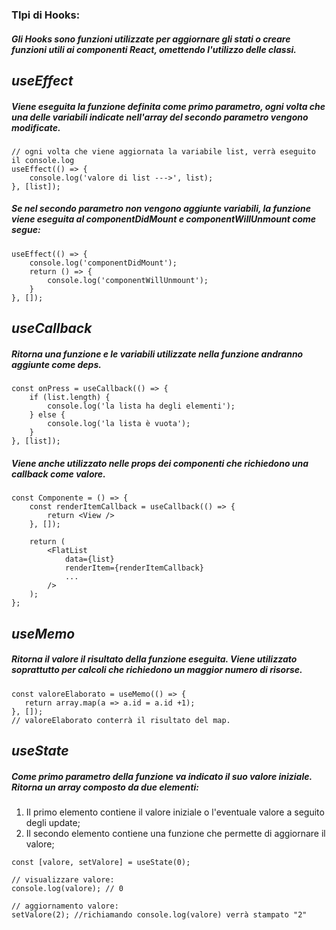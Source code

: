 ### TIpi di Hooks:

##### Gli Hooks sono funzioni utilizzate per aggiornare gli stati o creare funzioni utili ai componenti React, omettendo l'utilizzo delle classi.

## *useEffect*<br/>
##### Viene eseguita la funzione definita come primo parametro, ogni volta che una delle variabili indicate nell'array del secondo parametro vengono modificate.

```
// ogni volta che viene aggiornata la variabile list, verrà eseguito il console.log
useEffect(() => {
    console.log('valore di list --->', list);
}, [list]);
```
##### Se nel secondo parametro non vengono aggiunte variabili, la funzione viene eseguita al componentDidMount e componentWillUnmount come segue:
```
useEffect(() => {
    console.log('componentDidMount');
    return () => {
        console.log('componentWillUnmount');
    }
}, []);
```

## *useCallback*<br/>
##### Ritorna una funzione e le variabili utilizzate nella funzione andranno aggiunte come deps. 
```
const onPress = useCallback(() => {
    if (list.length) {
        console.log('la lista ha degli elementi');
    } else {
        console.log('la lista è vuota');
    }
}, [list]);
```
##### Viene anche utilizzato nelle props dei componenti che richiedono una callback come valore.
```
const Componente = () => {
    const renderItemCallback = useCallback(() => {
        return <View />
    }, []);

    return (
        <FlatList
            data={list}
            renderItem={renderItemCallback}
            ...
        />
    );
};
```

## *useMemo*
##### Ritorna il valore il risultato della funzione eseguita. Viene utilizzato soprattutto per calcoli che richiedono un maggior numero di risorse.
```
const valoreElaborato = useMemo(() => {
   return array.map(a => a.id = a.id +1);
}, []);
// valoreElaborato conterrà il risultato del map.
```

## *useState*
##### Come primo parametro della funzione va indicato il suo valore iniziale.<br/>Ritorna un array composto da due elementi:<br/>
1. Il primo elemento contiene il valore iniziale o l'eventuale valore a seguito degli update;
1. Il secondo elemento contiene una funzione che permette di aggiornare il valore;
```
const [valore, setValore] = useState(0);

// visualizzare valore:
console.log(valore); // 0

// aggiornamento valore:
setValore(2); //richiamando console.log(valore) verrà stampato "2"
```


